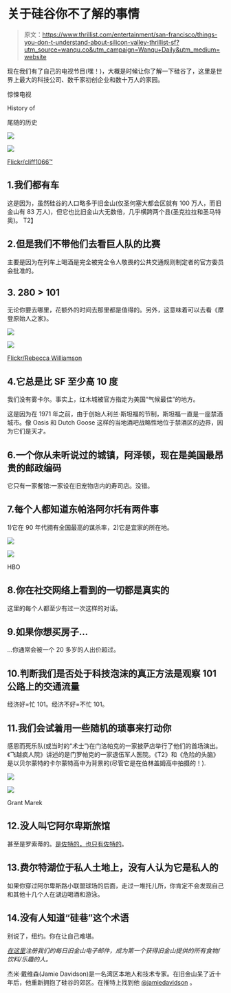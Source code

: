 # 关于硅谷你不了解的事情

> 原文：<https://www.thrillist.com/entertainment/san-francisco/things-you-don-t-understand-about-silicon-valley-thrillist-sf?utm_source=wanqu.co&utm_campaign=Wanqu+Daily&utm_medium=website>

现在我们有了自己的电视节目(嘿！)，大概是时候让你了解一下硅谷了，这里是世界上最大的科技公司、数千家初创企业和数十万人的家园。

<aside class="RecommendedVideostyles__RecVidWrap-sc-48fa0a-0 kbRlFK page-element page-element--recommended-video paragraph" data-element-type="ParagraphRecommendedVideo" data-element-index="3">

惊悚电视

History of

尾随的历史

</aside>

<picture class="swiper-lazy picture-tag picture-tag--lazy" data-testid="picture-tag"><source data-srcset="https://assets3.thrillist.com/v1/image/1338028/1584x1054/crop;webp=auto;jpeg_quality=60.jpg" media="(min-width: 1024px)" data-size="desktop"><source data-srcset="https://assets3.thrillist.com/v1/image/1338028/1454x970/crop;webp=auto;jpeg_quality=60.jpg" media="(min-width: 768px) and (max-width: 1023px)" data-size="tablet"><source data-srcset="https://assets3.thrillist.com/v1/image/1338028/762x508/crop;webp=auto;jpeg_quality=60.jpg" media="(max-width: 767px)" data-size="mobile">![](img/21a2503736bf5abb974a430187714368.png)

<noscript><img src="img/21a2503736bf5abb974a430187714368.png" data-original-src="https://assets3.thrillist.com/v1/image/1338028/381x254/crop;webp=auto;jpeg_quality=60.jpg"/></noscript></picture> 

[Flickr/cliff1066™](https://www.flickr.com/photos/nostri-imago/7185973238/sizes/o/)



## 1.我们都有车

这是因为，虽然硅谷的人口略多于旧金山(仅圣何塞大都会区就有 100 万人，而旧金山有 83 万人)，但它也比旧金山大无数倍，几乎横跨两个县(圣克拉拉和圣马特奥)。
T2】

## 2.但是我们不带他们去看巨人队的比赛

主要是因为在列车上喝酒是完全被完全令人敬畏的公共交通规则制定者的官方委员会批准的。

## 3\. 280 > 101

无论你要去哪里，花额外的时间去那里都是值得的。另外，这意味着可以去看《摩登原始人之家》。

<picture class="swiper-lazy picture-tag picture-tag--lazy" data-testid="picture-tag"><source data-srcset="https://assets3.thrillist.com/v1/image/1339478/1584x1054/crop;webp=auto;jpeg_quality=60.jpg" media="(min-width: 1024px)" data-size="desktop"><source data-srcset="https://assets3.thrillist.com/v1/image/1339478/1454x970/crop;webp=auto;jpeg_quality=60.jpg" media="(min-width: 768px) and (max-width: 1023px)" data-size="tablet"><source data-srcset="https://assets3.thrillist.com/v1/image/1339478/762x508/crop;webp=auto;jpeg_quality=60.jpg" media="(max-width: 767px)" data-size="mobile">![](img/9df4bbed2b71e914a9b670da6852e7f8.png)

<noscript><img src="img/9df4bbed2b71e914a9b670da6852e7f8.png" data-original-src="https://assets3.thrillist.com/v1/image/1339478/381x254/crop;webp=auto;jpeg_quality=60.jpg"/></noscript></picture> 

[Flickr/Rebecca Williamson](https://www.flickr.com/photos/raychelrealtygroup/4207177051/sizes/l)



## 4.它总是比 SF 至少高 10 度

我们没有雾卡尔。事实上，红木城被官方指定为美国“气候最佳”的地方。

这是因为在 1971 年之前，由于创始人利兰·斯坦福的节制，斯坦福一直是一座禁酒城市。像 Oasis 和 Dutch Goose 这样的当地酒吧战略性地位于禁酒区的边界，因为它们是天才。

## 6.一个你从未听说过的城镇，阿泽顿，现在是美国最昂贵的邮政编码

它只有一家餐馆:一家设在旧宠物店内的寿司店。没错。

## 7.每个人都知道东帕洛阿尔托有两件事

1)它在 90 年代拥有全国最高的谋杀率，2)它是宜家的所在地。

<picture class="swiper-lazy picture-tag picture-tag--lazy" data-testid="picture-tag"><source data-srcset="https://assets3.thrillist.com/v1/image/1339479/1584x1054/crop;webp=auto;jpeg_quality=60.jpg" media="(min-width: 1024px)" data-size="desktop"><source data-srcset="https://assets3.thrillist.com/v1/image/1339479/1454x970/crop;webp=auto;jpeg_quality=60.jpg" media="(min-width: 768px) and (max-width: 1023px)" data-size="tablet"><source data-srcset="https://assets3.thrillist.com/v1/image/1339479/762x508/crop;webp=auto;jpeg_quality=60.jpg" media="(max-width: 767px)" data-size="mobile">![](img/da152dc6036e8580b863e020531ca88d.png)

<noscript><img src="img/da152dc6036e8580b863e020531ca88d.png" data-original-src="https://assets3.thrillist.com/v1/image/1339479/381x254/crop;webp=auto;jpeg_quality=60.jpg"/></noscript></picture> 

HBO



## 8.你在社交网络上看到的一切都是真实的

这里的每个人都至少有过一次这样的对话。

## 9.如果你想买房子...

...你通常会被一个 20 多岁的人出价超过。

## 10.判断我们是否处于科技泡沫的真正方法是观察 101 公路上的交通流量

经济好=忙 101。经济不好=不忙 101。

## 11.我们会试着用一些随机的琐事来打动你

感恩而死乐队(或当时的“术士”)在门洛帕克的一家披萨店举行了他们的首场演出。《飞越疯人院》讲述的是门罗帕克的一家退伍军人医院。《T2》和《危险的头脑》是以贝尔蒙特的卡尔蒙特高中为背景的(尽管它是在伯林盖姆高中拍摄的！).

<picture class="swiper-lazy picture-tag picture-tag--lazy" data-testid="picture-tag"><source data-srcset="https://assets3.thrillist.com/v1/image/1339480/1584x1054/crop;webp=auto;jpeg_quality=60.jpg" media="(min-width: 1024px)" data-size="desktop"><source data-srcset="https://assets3.thrillist.com/v1/image/1339480/1454x970/crop;webp=auto;jpeg_quality=60.jpg" media="(min-width: 768px) and (max-width: 1023px)" data-size="tablet"><source data-srcset="https://assets3.thrillist.com/v1/image/1339480/762x508/crop;webp=auto;jpeg_quality=60.jpg" media="(max-width: 767px)" data-size="mobile">![](img/94349da3b86ab6f54c1c05be0817a180.png)

<noscript><img src="img/94349da3b86ab6f54c1c05be0817a180.png" data-original-src="https://assets3.thrillist.com/v1/image/1339480/381x254/crop;webp=auto;jpeg_quality=60.jpg"/></noscript></picture> 

Grant Marek



## 12.没人叫它阿尔卑斯旅馆

甚至是罗索蒂的。[是佐特的，也只有佐特的](http://www.thrillist.com/drink/nation/the-21-best-dive-bars-in-america)。

## 13.费尔特湖位于私人土地上，没有人认为它是私人的

如果你穿过阿尔卑斯路小联盟球场的后面，走过一堆托儿所，你肯定不会发现自己和其他十几个人在湖边喝酒和游泳。

## 14.没有人知道“硅巷”这个术语

别说了，纽约。你在让自己难堪。

*[在这里](https://signup.thrillist.com/)注册我们的每日旧金山电子邮件，成为第一个获得旧金山提供的所有食物/饮料/乐趣的人。*

杰米·戴维森(Jamie Davidson)是一名湾区本地人和技术专家。在旧金山呆了近十年后，他重新拥抱了硅谷的郊区。在推特上找到他 [@jamiedavidson](https://twitter.com/jamiedavidson) 。